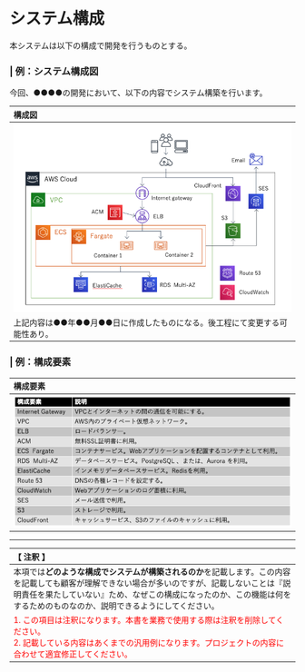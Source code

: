 # システム構成
本システムは以下の構成で開発を行うものとする。

### | 例：システム構成図
今回、●●●●の開発において、以下の内容でシステム構築を行います。

|構成図|
|:---|
|![image](./image/structureimage.png)|
|上記内容は●●年●●月●●日に作成したものになる。後工程にて変更する可能性あり。|

### | 例：構成要素
|構成要素|
|:---|
|![image](./image/element.png)|


---

|【 注釈 】|
|:---|
|本項では**どのような構成でシステムが構築されるのか**を記載します。この内容を記載しても顧客が理解できない場合が多いのですが、記載しないことは『説明責任を果たしていない』ため、なぜこの構成になったのか、この機能は何をするためのものなのか、説明できるようにしてください。|
|<span style='color:#f00'>1. この項目は注釈になります。本書を業務で使用する際は注釈を削除してください。<br>2. 記載している内容はあくまでの汎用例になります。プロジェクトの内容に合わせて適宜修正してください。</span>|